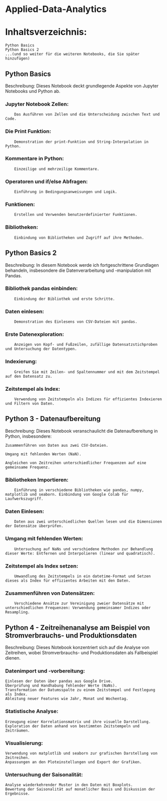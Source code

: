 # Applied-Data-Analytics
# Inhaltsverzeichnis:

    Python Basics
    Python Basics 2
    ...(und so weiter für die weiteren Notebooks, die Sie später hinzufügen)

## Python Basics

Beschreibung: Dieses Notebook deckt grundlegende Aspekte von Jupyter Notebooks und Python ab.

### Jupyter Notebook Zellen:
        Das Ausführen von Zellen und die Unterscheidung zwischen Text und Code.
### Die Print Funktion:
        Demonstration der print-Funktion und String-Interpolation in Python.
### Kommentare in Python:
        Einzeilige und mehrzeilige Kommentare.
### Operatoren und if/else Abfragen:
        Einführung in Bedingungsanweisungen und Logik.
### Funktionen:
        Erstellen und Verwenden benutzerdefinierter Funktionen.
### Bibliotheken:
        Einbindung von Bibliotheken und Zugriff auf ihre Methoden.

## Python Basics 2

Beschreibung: In diesem Notebook werde ich fortgeschrittene Grundlagen behandeln, insbesondere die Datenverarbeitung und -manipulation mit Pandas.

   ### Bibliothek pandas einbinden:
        Einbindung der Bibliothek und erste Schritte.
   ### Daten einlesen:
        Demonstration des Einlesens von CSV-Dateien mit pandas.
   ### Erste Datenexploration:
        Anzeigen von Kopf- und Fußzeilen, zufällige Datensatzstichproben und Untersuchung der Datentypen.
   ### Indexierung:
        Greifen Sie mit Zeilen- und Spaltennummer und mit dem Zeitstempel auf den Datensatz zu.
   ### Zeitstempel als Index:
        Verwendung von Zeitstempeln als Indizes für effizientes Indexieren und Filtern von Daten.

## Python 3 - Datenaufbereitung

Beschreibung: Dieses Notebook veranschaulicht die Datenaufbereitung in Python, insbesondere:

    Zusammenführen von Daten aus zwei CSV-Dateien.

    Umgang mit fehlenden Werten (NaN).

    Angleichen von Zeitreihen unterschiedlicher Frequenzen auf eine gemeinsame Frequenz.
### Bibliotheken Importieren:
        Einführung in verschiedene Bibliotheken wie pandas, numpy, matplotlib und seaborn. Einbindung von Google Colab für Laufwerkszugriff.
###  Daten Einlesen:
        Daten aus zwei unterschiedlichen Quellen lesen und die Dimensionen der Datensätze überprüfen.
### Umgang mit fehlenden Werten:
        Untersuchung auf NaNs und verschiedene Methoden zur Behandlung dieser Werte: Entfernen und Interpolieren (linear und quadratisch).
### Zeitstempel als Index setzen:
        Umwandlung des Zeitstempels in ein datetime-Format und Setzen dieses als Index für effizientes Arbeiten mit den Daten.
### Zusammenführen von Datensätzen:
        Verschiedene Ansätze zur Vereinigung zweier Datensätze mit unterschiedlichen Frequenzen: Verwendung gemeinsamer Indizes oder Resampling.
    
## Python 4 - Zeitreihenanalyse am Beispiel von Stromverbrauchs- und Produktionsdaten

Beschreibung: Dieses Notebook konzentriert sich auf die Analyse von Zeitreihen, wobei Stromverbrauchs- und Produktionsdaten als Fallbeispiel dienen.
### Datenimport und -vorbereitung:
    Einlesen der Daten über pandas aus Google Drive.
    Überprüfung und Handhabung fehlender Werte (NaNs).
    Transformation der Datumsspalte zu einem Zeitstempel und Festlegung als Index.
    Ableitung neuer Features wie Jahr, Monat und Wochentag.
### Statistische Analyse:
    Erzeugung einer Korrelationsmatrix und ihre visuelle Darstellung.
    Exploration der Daten anhand von bestimmten Zeitstempeln und Zeiträumen.
### Visualisierung:
    Verwendung von matplotlib und seaborn zur grafischen Darstellung von Zeitreihen.
    Anpassungen an den Ploteinstellungen und Export der Grafiken.
### Untersuchung der Saisonalität:
    Analyse wiederkehrender Muster in den Daten mit Boxplots.
    Bewertung der Saisonalität auf monatlicher Basis und Diskussion der Ergebnisse.

